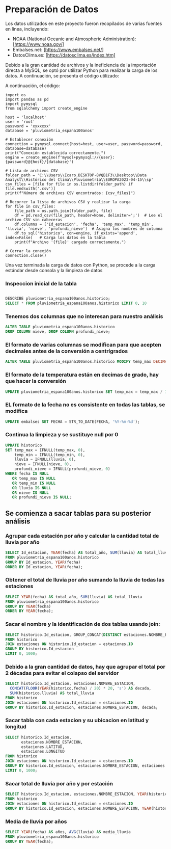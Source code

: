 # Preparación de Datos

Los datos utilizados en este proyecto fueron recopilados de varias fuentes en línea, incluyendo:

- NOAA (National Oceanic and Atmospheric Administration): [https://www.noaa.gov/]
- Embalses.net: [https://www.embalses.net/]
- DatosClima.es: [https://datosclima.es/index.htm]

Debido a la gran cantidad de archivos y la ineficiencia de la importación directa a MySQL, se optó por utilizar Python para realizar la carga de los datos. A continuación, se presenta el código utilizado:

A continuación, el código:
```
import os
import pandas as pd
import pymysql
from sqlalchemy import create_engine

host = 'localhost'
user = 'root'
password = 'xxxxxxx'
database = 'pluviometria_espana100anos'

# Establecer conexión
connection = pymysql.connect(host=host, user=user, password=password, database=database)
print("Conexión establecida correctamente.")
engine = create_engine(f'mysql+pymysql://{user}:{password}@{host}/{database}')

# Lista de archivos CSV
folder_path = 'C:\\Users\\Icaro.DESKTOP-8VQB1F3\\Desktop\\Data Analyst\\Histórico del Clima\\Pluviometría\\EUROPA2023-04-15\\sp'
csv_files = [file for file in os.listdir(folder_path) if file.endswith('.csv')]
print(f"Número de archivos CSV encontrados: {csv_files}")

# Recorrer la lista de archivos CSV y realizar la carga
for file in csv_files:
    file_path = os.path.join(folder_path, file)
    df = pd.read_csv(file_path, header=None, delimiter=';')  # Lee el archivo CSV sin cabeceras
    df.columns = ['Id_estacion', 'fecha', 'temp_max', 'temp_min', 'lluvia', 'nieve', 'profundi_nieve']  # Asigna los nombres de columna
    df.to_sql('historico', con=engine, if_exists='append', index=False)   # Carga los datos en la tabla
    print(f"Archivo '{file}' cargado correctamente.")

# Cerrar la conexión
connection.close()
```

Una vez terminada la carga de datos con Python, se procede a la carga estándar desde consola y la limpieza de datos


### Inspeccion inicial de la tabla

```sql

DESCRIBE pluviometria_espana100anos.historico;
SELECT * FROM pluviometria_espana100anos.historico LIMIT 0, 10

```

### Tenemos dos columnas que no interesan para nuestro análisis

```sql
ALTER TABLE pluviometria_espana100anos.historico
DROP COLUMN nieve, DROP COLUMN profundi_nieve;
```

### El formato de varias columnas se modifican para que acepten decimales antes de la conversión a centrígrados

```sql
ALTER TABLE pluviometria_espana100anos.historico MODIFY temp_max DECIMAL(10, 1), MODIFY temp_min DECIMAL(10, 1);
```
### El formato de la temperatura están en decimas de grado, hay que hacer la conversión
```sql
UPDATE pluviometria_espana100anos.historico SET temp_max = temp_max / 10, temp_min = temp_min / 10;
```
### EL formato de la fecha no es consistente en todas las tablas, se modifica
```sql
UPDATE embalses SET FECHA = STR_TO_DATE(FECHA, '%Y-%m-%d');
```
### Continua la limpieza y se sustituye null por 0
```sql
UPDATE historico
SET temp_max = IFNULL(temp_max, 0),
    temp_min = IFNULL(temp_min, 0),
    lluvia = IFNULL(lluvia, 0),
    nieve = IFNULL(nieve, 0),
    profundi_nieve = IFNULL(profundi_nieve, 0)
WHERE fecha IS NULL
   OR temp_max IS NULL
   OR temp_min IS NULL
   OR lluvia IS NULL
   OR nieve IS NULL
   OR profundi_nieve IS NULL;
```
## Se comienza a sacar tablas para su posterior análisis 

### Agrupar cada estación por año y calcular la cantidad total de lluvia por año
```sql
SELECT Id_estacion, YEAR(fecha) AS total_año, SUM(lluvia) AS total_lluvia
FROM pluviometria_espana100anos.historico
GROUP BY Id_estacion, YEAR(fecha)
ORDER BY Id_estacion, YEAR(fecha);
```

### Obtener el total de lluvia por año sumando la lluvia de todas las estaciones
```sql
SELECT YEAR(fecha) AS total_año, SUM(lluvia) AS total_lluvia
FROM pluviometria_espana100anos.historico
GROUP BY YEAR(fecha)
ORDER BY YEAR(fecha);
```
### Sacar el nombre y la identificación de dos tablas usando join:
```sql
SELECT historico.Id_estacion, GROUP_CONCAT(DISTINCT estaciones.NOMBRE_ESTACION) AS nombres_estaciones
FROM historico
JOIN estaciones ON historico.Id_estacion = estaciones.ID
GROUP BY historico.Id_estacion
LIMIT 0, 1000;
```
### Debido a la gran cantidad de datos, hay que agrupar el total por 2 décadas para evitar el colapso del servidor
```sql
SELECT historico.Id_estacion, estaciones.NOMBRE_ESTACION, 
  CONCAT(FLOOR(YEAR(historico.fecha) / 20) * 20, 's') AS decada,
  SUM(historico.lluvia) AS total_lluvia
FROM historico
JOIN estaciones ON historico.Id_estacion = estaciones.ID
GROUP BY historico.Id_estacion, estaciones.NOMBRE_ESTACION, decada;
```
### Sacar tabla con cada estacion y su ubicacion en latitud y longitud
```sql
SELECT historico.Id_estacion, 
       estaciones.NOMBRE_ESTACION, 
       estaciones.LATITUD,
       estaciones.LONGITUD
FROM historico
JOIN estaciones ON historico.Id_estacion = estaciones.ID
GROUP BY historico.Id_estacion, estaciones.NOMBRE_ESTACION, estaciones.LATITUD, estaciones.LONGITUD
LIMIT 0, 1000;
```
### Sacar total de lluvia por año y por estación
```sql
SELECT historico.Id_estacion, estaciones.NOMBRE_ESTACION, YEAR(historico.fecha) AS año, SUM(historico.lluvia) AS total_lluvia
FROM historico
JOIN estaciones ON historico.Id_estacion = estaciones.ID
GROUP BY historico.Id_estacion, estaciones.NOMBRE_ESTACION, YEAR(historico.fecha);
```
### Media de lluvia por años
```sql
SELECT YEAR(fecha) AS años, AVG(lluvia) AS media_lluvia
FROM pluviometria_espana100anos.historico
GROUP BY YEAR(fecha);
```
   
